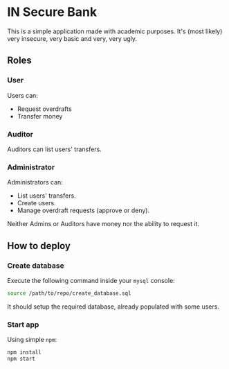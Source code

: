 # IN Secure Bank

This is a simple application made with academic purposes. It's (most likely) very insecure, very basic and very, very ugly.

## Roles

### User

Users can:

- Request overdrafts
- Transfer money

### Auditor

Auditors can list users' transfers.

### Administrator

Administrators can:

- List users' transfers.
- Create users.
- Manage overdraft requests (approve or deny).

Neither Admins or Auditors have money nor the ability to request it.

## How to deploy

### Create database

Execute the following command inside your `mysql` console:

```bash
source /path/to/repo/create_database.sql
```

It should setup the required database, already populated with some users.

### Start app

Using simple `npm`:

```bash
npm install
npm start
```
